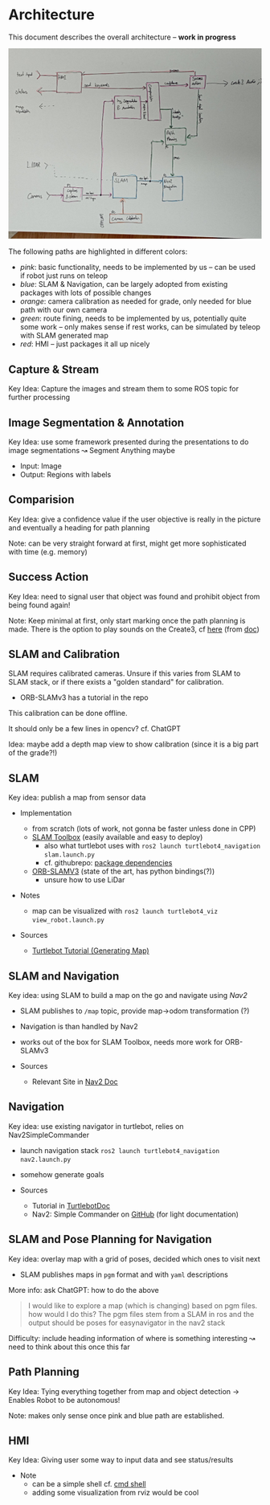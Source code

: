 # Architecture

This document describes the overall architecture – **work in progress**

![Architecture Draft](./resources/architecture_v2024-10-24.jpg)

The following paths are highlighted in different colors:

- _pink_: basic functionality, needs to be implemented by us – can be used if robot just runs on teleop
- _blue_: SLAM & Navigation, can be largely adopted from existing packages with lots of possible changes
- _orange_: camera calibration as needed for grade, only needed for blue path with our own camera
- _green_: route fining, needs to be implemented by us, potentially quite some work – only makes sense if rest works, can be simulated by teleop with SLAM generated map
- _red_: HMI – just packages it all up nicely

## Capture & Stream

Key Idea: Capture the images and stream them to some ROS topic for further processing

## Image Segmentation & Annotation

Key Idea: use some framework presented during the presentations to do image segmentations ↝ Segment Anything maybe

- Input: Image
- Output: Regions with labels

## Comparision

Key Idea: give a confidence value if the user objective is really in the picture and eventually a heading for path planning

Note: can be very straight forward at first, might get more sophisticated with time (e.g. memory)

## Success Action

Key Idea: need to signal user that object was found and prohibit object from being found again!

Note: Keep minimal at first, only start marking once the path planning is made. There is the option to play sounds on the Create3, cf [here](https://github.com/iRobotEducation/irobot_create_msgs/blob/rolling/msg/AudioNoteVector.msg) (from [doc](https://turtlebot.github.io/turtlebot4-user-manual/software/create3.html))

## SLAM and Calibration

SLAM requires calibrated cameras. Unsure if this varies from SLAM to SLAM stack, or if there exists a "golden standard" for calibration.

- ORB-SLAMv3 has a tutorial in the repo

This calibration can be done offline.

It should only be a few lines in opencv? cf. ChatGPT

Idea: maybe add a depth map view to show calibration (since it is a big part of the grade?!)

## SLAM

Key idea: publish a map from sensor data

- Implementation
    - from scratch (lots of work, not gonna be faster unless done in CPP)
    - [SLAM Toolbox](https://github.com/SteveMacenski/slam_toolbox) (easily available and easy to deploy)
        - also what turtlebot uses with `ros2 launch turtlebot4_navigation slam.launch.py`
        - cf. githubrepo: [package dependencies](https://github.com/turtlebot/turtlebot4/blob/humble/turtlebot4_navigation/package.xml)
    - [ORB-SLAMV3](https://github.com/UZ-SLAMLab/ORB_SLAM3) (state of the art, has python bindings(?))
        - unsure how to use LiDar

- Notes
    - map can be visualized with `ros2 launch turtlebot4_viz view_robot.launch.py`

- Sources
    - [Turtlebot Tutorial (Generating Map)](https://turtlebot.github.io/turtlebot4-user-manual/tutorials/generate_map.html)

## SLAM and Navigation

Key idea: using SLAM to build a map on the go and navigate using _Nav2_

- SLAM publishes to `/map` topic, provide map->odom transformation (?)
- Navigation is than handled by Nav2
- works out of the box for SLAM Toolbox, needs more work for ORB-SLAMv3

- Sources
    - Relevant Site in [Nav2 Doc](https://docs.nav2.org/tutorials/docs/navigation2_with_slam.html)

## Navigation

Key idea: use existing navigator in turtlebot, relies on Nav2SimpleCommander

- launch navigation stack `ros2 launch turtlebot4_navigation nav2.launch.py`
- somehow generate goals

- Sources
    - Tutorial in [TurtlebotDoc](https://turtlebot.github.io/turtlebot4-user-manual/tutorials/navigation.html)
    - Nav2: Simple Commander on [GitHub](https://github.com/ros-navigation/navigation2/tree/galactic/nav2_simple_commander) (for light documentation)

## SLAM and Pose Planning for Navigation

Key idea: overlay map with a grid of poses, decided which ones to visit next

- SLAM publishes maps in `pgm` format and with `yaml` descriptions

More info: ask ChatGPT: how to do the above

> I would like to explore a map (which is changing) based on pgm files. how would I do this? The pgm files stem from a SLAM in ros and the output should be poses for easynavigator in the nav2 stack

Difficulty: include heading information of where is something interesting ↝ need to think about this once this far

## Path Planning

Key Idea: Tying everything together from map and object detection → Enables Robot to be autonomous!

Note: makes only sense once pink and blue path are established.

## HMI

Key Idea: Giving user some way to input data and see status/results

- Note
    - can be a simple shell cf. [cmd shell](https://docs.python.org/3/library/cmd.html)
    - adding some visualization from rviz would be cool
